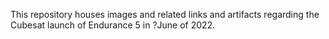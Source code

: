 This repository houses images and related links and artifacts regarding the Cubesat launch of Endurance 5 in ?June of 2022.
